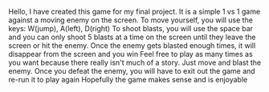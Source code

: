 Hello, I have created this game for my final project. It is a simple 1 vs 1 game against a moving enemy on the screen.
To move yourself, you will use the keys: W(jump), A(left), D(right)
To shoot blasts, you will use the space bar and you can only shoot 5 blasts at a time on the screen until they leave the screen
or hit the enemy. 
Once the enemy gets blasted enough times, it will disappear from the screen and you win
Feel free to play as many times as you want because there really isn't much of a story. Just move and blast the enemy. 
Once you defeat the enemy, you will have to exit out the game and re-run it to play again
Hopefully the game makes sense and is enjoyable
